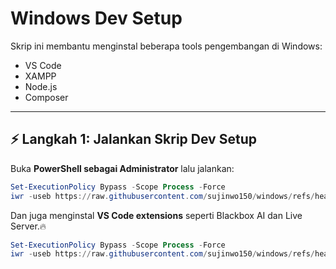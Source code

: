 # Windows Dev Setup

Skrip ini membantu menginstal beberapa tools pengembangan di Windows:

- VS Code  
- XAMPP  
- Node.js  
- Composer  
---

## ⚡ Langkah 1: Jalankan Skrip Dev Setup

Buka **PowerShell sebagai Administrator** lalu jalankan:

```powershell
Set-ExecutionPolicy Bypass -Scope Process -Force
iwr -useb https://raw.githubusercontent.com/sujinwo150/windows/refs/heads/main/win.ps1 | iex
```

Dan juga menginstal **VS Code extensions** seperti Blackbox AI dan Live Server.🔥

```powershell
Set-ExecutionPolicy Bypass -Scope Process -Force
iwr -useb https://raw.githubusercontent.com/sujinwo150/windows/refs/heads/main/ext.ps1 | iex
```
